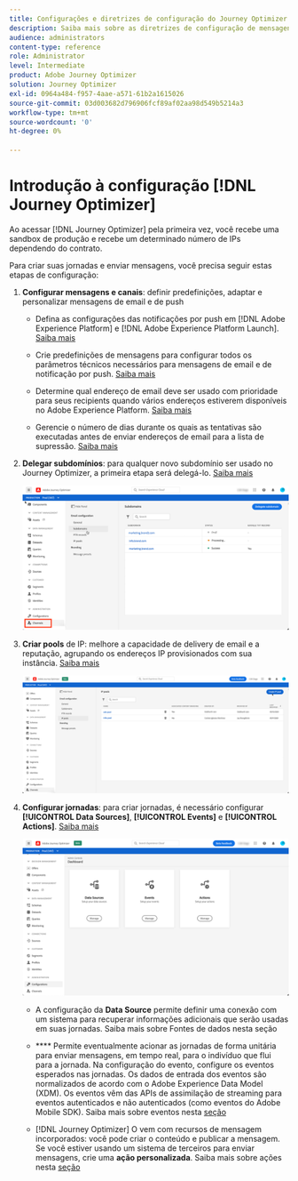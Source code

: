 ```yaml
---
title: Configurações e diretrizes de configuração do Journey Optimizer
description: Saiba mais sobre as diretrizes de configuração de mensagens e jornadas
audience: administrators
content-type: reference
role: Administrator
level: Intermediate
product: Adobe Journey Optimizer
solution: Journey Optimizer
exl-id: 0964a484-f957-4aae-a571-61b2a1615026
source-git-commit: 03d003682d796906fcf89af02aa98d549b5214a3
workflow-type: tm+mt
source-wordcount: '0'
ht-degree: 0%

---
```



# Introdução à configuração [!DNL Journey Optimizer]

Ao acessar [!DNL Journey Optimizer] pela primeira vez, você recebe uma sandbox de produção e recebe um determinado número de IPs dependendo do contrato.

Para criar suas jornadas e enviar mensagens, você precisa seguir estas etapas de configuração:

1. **Configurar mensagens e canais**: definir predefinições, adaptar e personalizar mensagens de email e de push

   * Defina as configurações das notificações por push em [!DNL Adobe Experience Platform] e [!DNL Adobe Experience Platform Launch]. [Saiba mais](../push-gs.md)

   * Crie predefinições de mensagens para configurar todos os parâmetros técnicos necessários para mensagens de email e de notificação por push. [Saiba mais](message-presets.md)

   * Determine qual endereço de email deve ser usado com prioridade para seus recipients quando vários endereços estiverem disponíveis no Adobe Experience Platform. [Saiba mais](primary-email-addresses.md)

   * Gerencie o número de dias durante os quais as tentativas são executadas antes de enviar endereços de email para a lista de supressão. [Saiba mais](manage-suppression-list.md)

   <!--
    * Understand push notification flow. [Learn more](../push-gs.md)
    -->

1. **Delegar subdomínios**: para qualquer novo subdomínio ser usado no Journey Optimizer, a primeira etapa será delegá-lo. [Saiba mais](about-subdomain-delegation.md)

   ![](../assets/subdomain.png)

1. **Criar pools** de IP: melhore a capacidade de delivery de email e a reputação, agrupando os endereços IP provisionados com sua instância. [Saiba mais](ip-pools.md)

   ![](../assets/ip-pool.png)

1. **Configurar jornadas**: para criar jornadas, é necessário configurar  **[!UICONTROL Data Sources]**,  **[!UICONTROL Events]** e  **[!UICONTROL Actions]**. [Saiba mais](about-data-sources-events-actions.md)

   ![](../assets/admin-menu.png)

   * A configuração da **Data Source** permite definir uma conexão com um sistema para recuperar informações adicionais que serão usadas em suas jornadas. Saiba mais sobre Fontes de dados nesta seção [](../datasource/about-data-sources.md)

   * **** Permite eventualmente acionar as jornadas de forma unitária para enviar mensagens, em tempo real, para o indivíduo que flui para a jornada. Na configuração do evento, configure os eventos esperados nas jornadas. Os dados de entrada dos eventos são normalizados de acordo com o Adobe Experience Data Model (XDM). Os eventos vêm das APIs de assimilação de streaming para eventos autenticados e não autenticados (como eventos do Adobe Mobile SDK). Saiba mais sobre eventos nesta [seção](../event/about-events.md)

   * [!DNL Journey Optimizer] O vem com recursos de mensagem incorporados: você pode criar o conteúdo e publicar a mensagem. Se você estiver usando um sistema de terceiros para enviar mensagens, crie uma **ação personalizada**. Saiba mais sobre ações nesta [seção](../action/action.md)